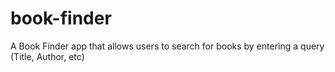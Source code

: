 # book-finder
A Book Finder app that allows users to search for books by entering a query (Title, Author, etc)
